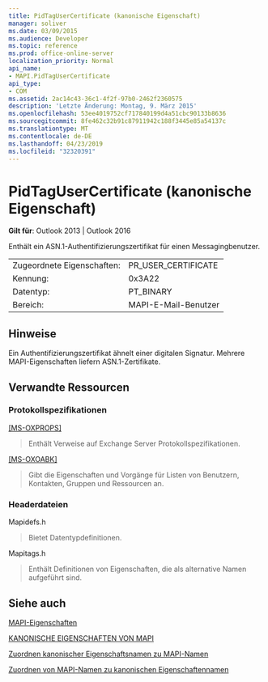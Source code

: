 ```yaml
---
title: PidTagUserCertificate (kanonische Eigenschaft)
manager: soliver
ms.date: 03/09/2015
ms.audience: Developer
ms.topic: reference
ms.prod: office-online-server
localization_priority: Normal
api_name:
- MAPI.PidTagUserCertificate
api_type:
- COM
ms.assetid: 2ac14c43-36c1-4f2f-97b0-2462f2360575
description: 'Letzte Änderung: Montag, 9. März 2015'
ms.openlocfilehash: 53ee4019752cf717840199d4a51cbc90133b8636
ms.sourcegitcommit: 8fe462c32b91c87911942c188f3445e85a54137c
ms.translationtype: MT
ms.contentlocale: de-DE
ms.lasthandoff: 04/23/2019
ms.locfileid: "32320391"
---
```

# <a name="pidtagusercertificate-canonical-property"></a>PidTagUserCertificate (kanonische Eigenschaft)

  
  
**Gilt für**: Outlook 2013 | Outlook 2016 
  
Enthält ein ASN.1-Authentifizierungszertifikat für einen Messagingbenutzer. 
  
|||
|:-----|:-----|
|Zugeordnete Eigenschaften:  <br/> |PR_USER_CERTIFICATE  <br/> |
|Kennung:  <br/> |0x3A22  <br/> |
|Datentyp:  <br/> |PT_BINARY  <br/> |
|Bereich:  <br/> |MAPI-E-Mail-Benutzer  <br/> |
   
## <a name="remarks"></a>Hinweise

Ein Authentifizierungszertifikat ähnelt einer digitalen Signatur. Mehrere MAPI-Eigenschaften liefern ASN.1-Zertifikate. 
  
## <a name="related-resources"></a>Verwandte Ressourcen

### <a name="protocol-specifications"></a>Protokollspezifikationen

[[MS-OXPROPS]](https://msdn.microsoft.com/library/f6ab1613-aefe-447d-a49c-18217230b148%28Office.15%29.aspx)
  
> Enthält Verweise auf Exchange Server Protokollspezifikationen.
    
[[MS-OXOABK]](https://msdn.microsoft.com/library/f4cf9b4c-9232-4506-9e71-2270de217614%28Office.15%29.aspx)
  
> Gibt die Eigenschaften und Vorgänge für Listen von Benutzern, Kontakten, Gruppen und Ressourcen an.
    
### <a name="header-files"></a>Headerdateien

Mapidefs.h
  
> Bietet Datentypdefinitionen.
    
Mapitags.h
  
> Enthält Definitionen von Eigenschaften, die als alternative Namen aufgeführt sind.
    
## <a name="see-also"></a>Siehe auch



[MAPI-Eigenschaften](mapi-properties.md)
  
[KANONISCHE EIGENSCHAFTEN VON MAPI](mapi-canonical-properties.md)
  
[Zuordnen kanonischer Eigenschaftsnamen zu MAPI-Namen](mapping-canonical-property-names-to-mapi-names.md)
  
[Zuordnen von MAPI-Namen zu kanonischen Eigenschaftennamen](mapping-mapi-names-to-canonical-property-names.md)

